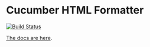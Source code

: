 # Cucumber HTML Formatter

[![Build Status](https://travis-ci.org/cucumber/html-formatter-nodejs.svg?branch=master)](https://travis-ci.org/cucumber/html-formatter-nodejs)

[The docs are here](https://docs.cucumber.io/cucumber/reporting/).

